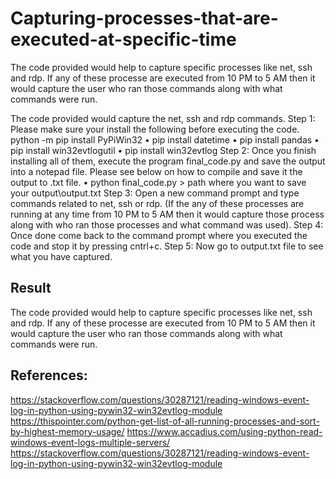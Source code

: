 # Capturing-processes-that-are-executed-at-specific-time

The code provided would help to capture specific processes like net, ssh and rdp. If any of these processe are executed from 10 PM to 5 AM then it would capture the user who ran those commands along with what commands were run.

The code provided would capture the net, ssh and rdp commands. 
Step 1: Please make sure your install the following before executing the code. 
python -m pip install PyPiWin32
•	pip install datetime
•	pip install pandas 
•	pip install win32evtlogutil
•	pip install win32evtlog
Step 2: Once you finish installing all of them,  execute the program final_code.py and save the output into a notepad file. Please see below on how to compile and save it the output to .txt file. 
•	python final_code.py > path where you want to save your output\output.txt
Step 3: Open a new command prompt and type commands related to net, ssh or rdp. (If the any of these processes are running at any time from 10 PM to 5 AM then it would capture those process along with who ran those processes and what command was used).
Step 4: Once done come back to the command prompt where you executed the code and stop it by pressing cntrl+c. 
Step 5: Now go to output.txt file to see what you have captured. 


## Result

The code provided would help to capture specific processes like net, ssh and rdp. If any of these processe are executed from 10 PM to 5 AM then it would capture the user who ran those commands along with what commands were run.

## References:
https://stackoverflow.com/questions/30287121/reading-windows-event-log-in-python-using-pywin32-win32evtlog-module
https://thispointer.com/python-get-list-of-all-running-processes-and-sort-by-highest-memory-usage/
https://www.accadius.com/using-python-read-windows-event-logs-multiple-servers/
https://stackoverflow.com/questions/30287121/reading-windows-event-log-in-python-using-pywin32-win32evtlog-module
